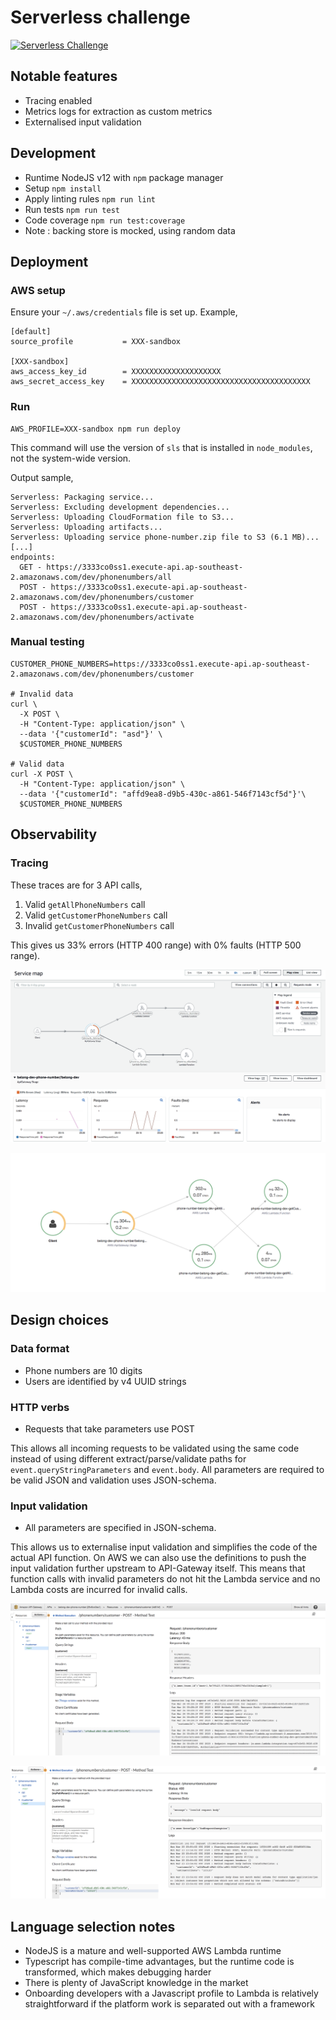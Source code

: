 # Serverless challenge

[![Serverless Challenge](https://circleci.com/gh/michiel/serverless-challenge.svg?style=svg)](https://circleci.com/gh/michiel/serverless-challenge)

## Notable features

 * Tracing enabled
 * Metrics logs for extraction as custom metrics
 * Externalised input validation

## Development

 * Runtime NodeJS v12 with `npm` package manager
 * Setup `npm install`
 * Apply linting rules `npm run lint`
 * Run tests `npm run test`
 * Code coverage `npm run test:coverage`
 * Note : backing store is mocked, using random data

## Deployment

### AWS setup

Ensure your `~/.aws/credentials` file is set up. Example,

```
[default]
source_profile           = XXX-sandbox

[XXX-sandbox]
aws_access_key_id        = XXXXXXXXXXXXXXXXXXXX
aws_secret_access_key    = XXXXXXXXXXXXXXXXXXXXXXXXXXXXXXXXXXXXXXXX
```

### Run

```
AWS_PROFILE=XXX-sandbox npm run deploy
```

This command will use the version of `sls` that is installed in `node_modules`, not the system-wide version.

Output sample,

```
Serverless: Packaging service...
Serverless: Excluding development dependencies...
Serverless: Uploading CloudFormation file to S3...
Serverless: Uploading artifacts...
Serverless: Uploading service phone-number.zip file to S3 (6.1 MB)...
[...]
endpoints:
  GET - https://3333co0ss1.execute-api.ap-southeast-2.amazonaws.com/dev/phonenumbers/all
  POST - https://3333co0ss1.execute-api.ap-southeast-2.amazonaws.com/dev/phonenumbers/customer
  POST - https://3333co0ss1.execute-api.ap-southeast-2.amazonaws.com/dev/phonenumbers/activate
```

### Manual testing

```
CUSTOMER_PHONE_NUMBERS=https://3333co0ss1.execute-api.ap-southeast-2.amazonaws.com/dev/phonenumbers/customer

# Invalid data
curl \
  -X POST \
  -H "Content-Type: application/json" \
  --data '{"customerId": "asd"}' \
  $CUSTOMER_PHONE_NUMBERS

# Valid data
curl -X POST \
  -H "Content-Type: application/json" \
  --data '{"customerId": "affd9ea8-d9b5-430c-a861-546f7143cf5d"}'\
  $CUSTOMER_PHONE_NUMBERS
```

## Observability

### Tracing

These traces are for 3 API calls,

 1. Valid `getAllPhoneNumbers` call
 2. Valid `getCustomerPhoneNumbers` call
 3. Invalid `getCustomerPhoneNumbers` call

This gives us 33% errors (HTTP 400 range) with 0% faults (HTTP 500 range).

![AWS CloudWatch / Service Lens](./resource/sample-service-lens-service-map.png)

![AWS XRay / Service Map](./resource/sample-xray-service-map.png)

## Design choices

### Data format

 * Phone numbers are 10 digits
 * Users are identified by v4 UUID strings

### HTTP verbs

 * Requests that take parameters use POST

This allows all incoming requests to be validated using the same code instead of using different extract/parse/validate paths for `event.queryStringParameters` and `event.body`. All parameters are required to be valid JSON and validation uses JSON-schema.

### Input validation

 * All parameters are specified in JSON-schema.
 
This allows us to externalise input validation and simplifies the code of the actual API function. On AWS we can also use the definitions to push the input validation further upstream to API-Gateway itself. This means that function calls with invalid parameters do not hit the Lambda service and no Lambda costs are incurred for invalid calls.


![AWS API Gateway / Valid Request](./resource/api-gateway-parameter-validation-valid-request.png)

![AWS API Gateway / Invalid Request](./resource/api-gateway-parameter-validation-invalid-request.png)
 
## Language selection notes

 * NodeJS is a mature and well-supported AWS Lambda runtime
 * Typescript has compile-time advantages, but the runtime code is transformed, which makes debugging harder
 * There is plenty of JavaScript knowledge in the market
 * Onboarding developers with a Javascript profile to Lambda is relatively straightforward if the platform work is separated out with a framework

